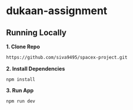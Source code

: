 # dukaan-assignment

## Running Locally

**1. Clone Repo**

```bash
https://github.com/siva9495/spacex-project.git
```

**2. Install Dependencies**

```
npm install
```

**3. Run App**

```
npm run dev
```
